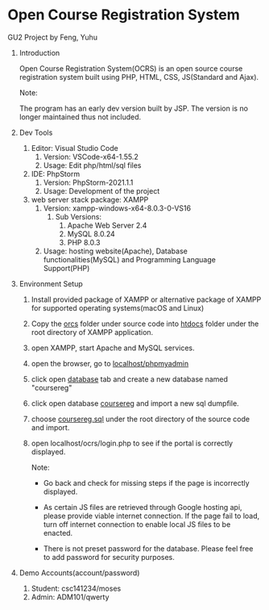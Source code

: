 # Open Course Registration System

GU2 Project by Feng, Yuhu 

1. Introduction

   Open Course Registration System(OCRS) is an open source course registration system built using PHP, HTML, CSS, JS(Standard and Ajax). 

   Note:

   The program has an early dev version built by JSP. The version is no longer maintained thus not included.

2. Dev Tools
   1. Editor: Visual Studio Code
      1. Version: VSCode-x64-1.55.2
      2. Usage: Edit php/html/sql files
   2. IDE: PhpStorm
      1. Version: PhpStorm-2021.1.1
      2. Usage: Development of the project
   3. web server stack package: XAMPP
      1. Version: xampp-windows-x64-8.0.3-0-VS16
         1. Sub Versions: 
            1. Apache Web Server 2.4
            2. MySQL 8.0.24
            3. PHP 8.0.3	
      2. Usage: hosting website(Apache), Database functionalities(MySQL) and Programming Language Support(PHP)

3. Environment Setup

   1. Install provided package of XAMPP or alternative package of XAMPP for supported operating systems(macOS and Linux)

   2. Copy the <u>orcs</u> folder under source code into <u>htdocs</u> folder under the root directory of XAMPP application.

   3. open XAMPP, start Apache and MySQL services.

   4. open the browser, go to <u>localhost/phpmyadmin</u>

   5. click open <u>database</u> tab and create a new database named "coursereg"

   6. click open database <u>coursereg</u> and import a new sql dumpfile.

   7. choose <u>coursereg.sql</u> under the root directory of the source code and import.

   8. open localhost/ocrs/login.php to see if the portal is correctly displayed. 

      

      Note:

      + Go back and check for missing steps if the page is incorrectly displayed.

      + As certain JS files are retrieved through Google hosting api, please provide viable internet connection. If the page fail to load, turn off internet connection to enable local JS files to be enacted.

      + There is not preset password for the database. Please feel free to add password for security purposes.

4. Demo Accounts(account/password)

   1. Student: csc141234/moses
   2. Admin: ADM101/qwerty
